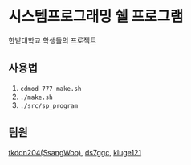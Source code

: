# 시스템프로그래밍 쉘 프로그램
한밭대학교 학생들의 프로젝트
## 사용법
1. `cdmod 777 make.sh`
2. `./make.sh`
2. `./src/sp_program`
## 팀원
[tkddn204(SsangWoo)](https://github.com/tkddn204),
[ds7ggc](https://github.com/ds7ggc),
[kluge121](https://github.com/kluge121)

